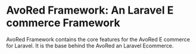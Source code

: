# AvoRed Framework: An Laravel E commerce Framework
AvoRed Framework contains the core features for the AvoRed E commerce for Laravel. It is the base behind the AvoRed an Laravel Ecommerce.
